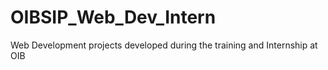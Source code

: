 # OIBSIP_Web_Dev_Intern
Web Development projects developed during the training and Internship at OIB
